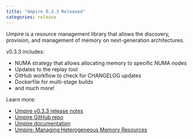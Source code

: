 ```yaml
---
title: "Umpire 0.3.3 Released"
categories: release
---
```


Umpire is a resource management library that allows the discovery, provision, and management of memory on next-generation architectures.

v0.3.3 includes:

- NUMA strategy that allows allocating memory to specific NUMA nodes
- Updates to the replay tool
- GitHub workflow to check for CHANGELOG updates
- Dockerfile for multi-stage builds
- and much more!

Learn more:

- [Umpire v0.3.3 release notes](https://github.com/LLNL/Umpire/releases/tag/v0.3.3)
- [Umpire GitHub repo](https://github.com/LLNL/Umpire)
- [Umpire documentation](https://umpire.readthedocs.io/en/develop/)
- [Umpire: Managing Heterogeneous Memory Resources](https://computing.llnl.gov/projects/umpire)
